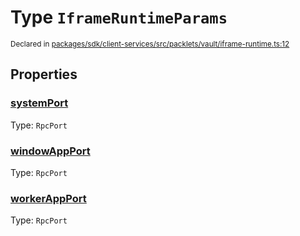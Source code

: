 # Type `IframeRuntimeParams`
<sub>Declared in [packages/sdk/client-services/src/packlets/vault/iframe-runtime.ts:12](https://github.com/dxos/protocols/blob/main/packages/sdk/client-services/src/packlets/vault/iframe-runtime.ts#L12)</sub>




## Properties
### [systemPort](https://github.com/dxos/protocols/blob/main/packages/sdk/client-services/src/packlets/vault/iframe-runtime.ts#L13)
Type: <code>RpcPort</code>

### [windowAppPort](https://github.com/dxos/protocols/blob/main/packages/sdk/client-services/src/packlets/vault/iframe-runtime.ts#L15)
Type: <code>RpcPort</code>

### [workerAppPort](https://github.com/dxos/protocols/blob/main/packages/sdk/client-services/src/packlets/vault/iframe-runtime.ts#L14)
Type: <code>RpcPort</code>